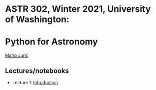 # ASTR 302, Winter 2021, University of Washington: 
# Python for Astronomy

[Mario Jurić](http://research.majuric.org)

## Lectures/notebooks 

 *  Lecture 1: [Introduction](lecture-01-introduction.pdf)
